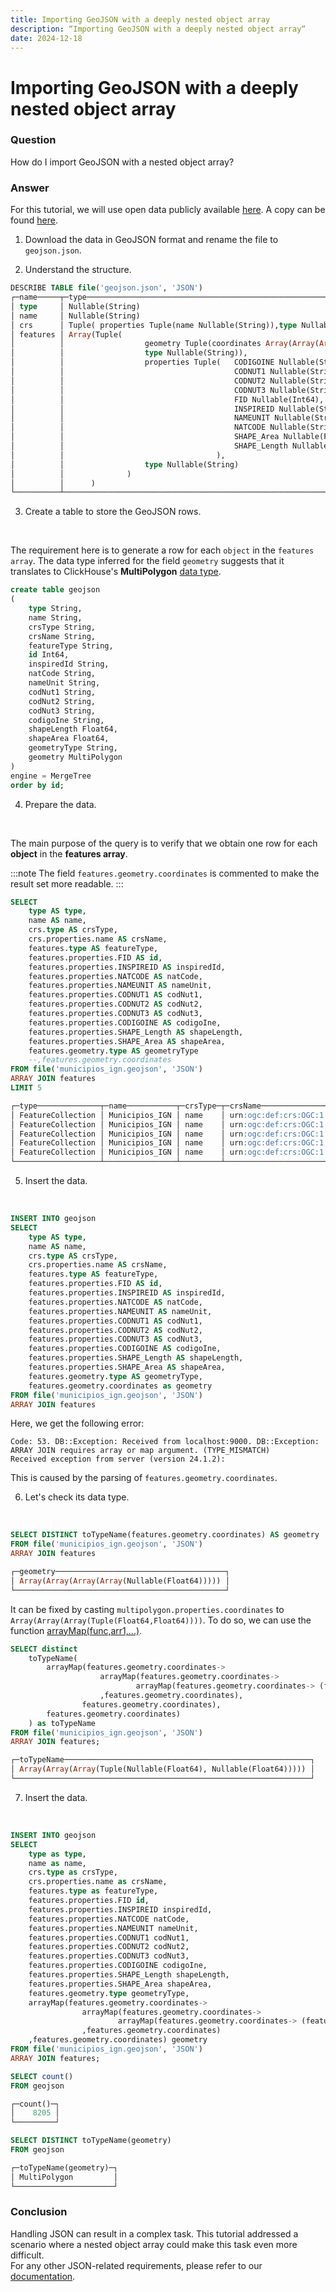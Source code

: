 ```yaml
---
title: Importing GeoJSON with a deeply nested object array
description: “Importing GeoJSON with a deeply nested object array“
date: 2024-12-18
---
```


# Importing GeoJSON with a deeply nested object array

### Question 

How do I import GeoJSON with a nested object array?

### Answer

For this tutorial, we will use open data publicly available [here](https://opendata.esri.es/datasets/ComunidadSIG::municipios-ign/explore?location=39.536006%2C-0.303882%2C6.57). A copy can be found [here](https://datasets-documentation.s3.eu-west-3.amazonaws.com/geoJSON/Municipios.geojson).

1. Download the data in GeoJSON format and rename the file to `geojson.json`.

2. Understand the structure.  

```sql
DESCRIBE TABLE file('geojson.json', 'JSON')
┌─name─────┬─type─────────────────────────────────────────────────────────────────────────────────────────┐
│ type     │ Nullable(String)                                                                             │     
│ name     │ Nullable(String)                                                                             │     
│ crs      │ Tuple( properties Tuple(name Nullable(String)),type Nullable(String))                        │     
│ features │ Array(Tuple(                                                                                 │  
│          │                  geometry Tuple(coordinates Array(Array(Array(Array(Nullable(Float64))))),   │  
│          │                  type Nullable(String)),                                                     │  
│          │                  properties Tuple(   CODIGOINE Nullable(String),                             │  
│          │                                      CODNUT1 Nullable(String),                               │  
│          │                                      CODNUT2 Nullable(String),                               │  
│          │                                      CODNUT3 Nullable(String),                               │  
│          │                                      FID Nullable(Int64),                                    │  
│          │                                      INSPIREID Nullable(String),                             │  
│          │                                      NAMEUNIT Nullable(String),                              │ 
│          │                                      NATCODE Nullable(String),                               │  
│          │                                      SHAPE_Area Nullable(Float64),                           │  
│          │                                      SHAPE_Length Nullable(Float64)                          │  
│          │                                  ),                                                          │  
│          │                  type Nullable(String)                                                       │  
│          │              )                                                                               │  
│          │      )                                                                                       │  
└──────────┴──────────────────────────────────────────────────────────────────────────────────────────────┘ 
```

3. Create a table to store the GeoJSON rows.  

<br/>

The requirement here is to generate a row for each `object` in the `features array`.
The data type inferred for the field `geometry` suggests that it translates to ClickHouse's **MultiPolygon** [data type](https://clickhouse.com/docs/en/sql-reference/data-types/geo#multipolygon).

```sql
create table geojson 
(
    type String,
    name String,
    crsType String,
    crsName String,
    featureType String,
    id Int64,
    inspiredId String,
    natCode String,
    nameUnit String,
    codNut1 String,
    codNut2 String,
    codNut3 String,
    codigoIne String,
    shapeLength Float64,
    shapeArea Float64,
    geometryType String,
    geometry MultiPolygon
)
engine = MergeTree
order by id;
```

4. Prepare the data.

<br/>

The main purpose of the query is to verify that we obtain one row for each **object** in the **features array**.


:::note
The field `features.geometry.coordinates` is commented to make the result set more readable.
:::

```sql
SELECT
    type AS type,
    name AS name,
    crs.type AS crsType,
    crs.properties.name AS crsName,
    features.type AS featureType,
    features.properties.FID AS id,
    features.properties.INSPIREID AS inspiredId,
    features.properties.NATCODE AS natCode,
    features.properties.NAMEUNIT AS nameUnit,
    features.properties.CODNUT1 AS codNut1,
    features.properties.CODNUT2 AS codNut2,
    features.properties.CODNUT3 AS codNut3,
    features.properties.CODIGOINE AS codigoIne,
    features.properties.SHAPE_Length AS shapeLength,
    features.properties.SHAPE_Area AS shapeArea,
    features.geometry.type AS geometryType
    --,features.geometry.coordinates
FROM file('municipios_ign.geojson', 'JSON')
ARRAY JOIN features
LIMIT 5

┌─type──────────────┬─name───────────┬─crsType─┬─crsName───────────────────────┬─featureType─┬─id─┬─inspiredId───────────────┬─natCode─────┬─nameUnit──────────────┬─codNut1─┬─codNut2─┬─codNut3─┬─codigoIne─┬────────shapeLength─┬─────────────shapeArea─┬─geometryType─┐
│ FeatureCollection │ Municipios_IGN │ name    │ urn:ogc:def:crs:OGC:1.3:CRS84 │ Feature     │  1 │ ES.IGN.SIGLIM34081616266 │ 34081616266 │ Villarejo-Periesteban │ ES4     │ ES42    │ ES423   │ 16266     │ 0.2697476997304121 │ 0.0035198414406406673 │ MultiPolygon │
│ FeatureCollection │ Municipios_IGN │ name    │ urn:ogc:def:crs:OGC:1.3:CRS84 │ Feature     │  2 │ ES.IGN.SIGLIM34081616269 │ 34081616269 │ Villares del Saz      │ ES4     │ ES42    │ ES423   │ 16269     │ 0.4476083901269905 │   0.00738179315030249 │ MultiPolygon │
│ FeatureCollection │ Municipios_IGN │ name    │ urn:ogc:def:crs:OGC:1.3:CRS84 │ Feature     │  3 │ ES.IGN.SIGLIM34081616270 │ 34081616270 │ Villarrubio           │ ES4     │ ES42    │ ES423   │ 16270     │ 0.3053942273994179 │ 0.0029777582813496337 │ MultiPolygon │
│ FeatureCollection │ Municipios_IGN │ name    │ urn:ogc:def:crs:OGC:1.3:CRS84 │ Feature     │  4 │ ES.IGN.SIGLIM34081616271 │ 34081616271 │ Villarta              │ ES4     │ ES42    │ ES423   │ 16271     │ 0.2831226979821184 │  0.002680273189024594 │ MultiPolygon │
│ FeatureCollection │ Municipios_IGN │ name    │ urn:ogc:def:crs:OGC:1.3:CRS84 │ Feature     │  5 │ ES.IGN.SIGLIM34081616272 │ 34081616272 │ Villas de la Ventosa  │ ES4     │ ES42    │ ES423   │ 16272     │ 0.5958276749246777 │  0.015354885085133583 │ MultiPolygon │
└───────────────────┴────────────────┴─────────┴───────────────────────────────┴─────────────┴────┴──────────────────────────┴─────────────┴───────────────────────┴─────────┴─────────┴─────────┴───────────┴────────────────────┴───────────────────────┴──────────────┘
```

5. Insert the data.

<br/>

```sql
INSERT INTO geojson
SELECT
    type AS type,
    name AS name,
    crs.type AS crsType,
    crs.properties.name AS crsName,
    features.type AS featureType,
    features.properties.FID AS id,
    features.properties.INSPIREID AS inspiredId,
    features.properties.NATCODE AS natCode,
    features.properties.NAMEUNIT AS nameUnit,
    features.properties.CODNUT1 AS codNut1,
    features.properties.CODNUT2 AS codNut2,
    features.properties.CODNUT3 AS codNut3,
    features.properties.CODIGOINE AS codigoIne,
    features.properties.SHAPE_Length AS shapeLength,
    features.properties.SHAPE_Area AS shapeArea,
    features.geometry.type AS geometryType,
    features.geometry.coordinates as geometry
FROM file('municipios_ign.geojson', 'JSON')
ARRAY JOIN features
```

Here, we get the following error:

```
Code: 53. DB::Exception: Received from localhost:9000. DB::Exception: ARRAY JOIN requires array or map argument. (TYPE_MISMATCH)
Received exception from server (version 24.1.2):
```

This is caused by the parsing of `features.geometry.coordinates`.

6. Let's check its data type.

<br/>

``` sql
SELECT DISTINCT toTypeName(features.geometry.coordinates) AS geometry
FROM file('municipios_ign.geojson', 'JSON')
ARRAY JOIN features

┌─geometry──────────────────────────────────────┐
│ Array(Array(Array(Array(Nullable(Float64))))) │
└───────────────────────────────────────────────┘
```

It can be fixed by casting `multipolygon.properties.coordinates` to `Array(Array(Array(Tuple(Float64,Float64))))`.
To do so, we can use the function [arrayMap(func,arr1,...)](https://clickhouse.com/docs/en/sql-reference/functions/array-functions#arraymapfunc-arr1-).

```sql
SELECT distinct
    toTypeName(
        arrayMap(features.geometry.coordinates->
                    arrayMap(features.geometry.coordinates-> 
                            arrayMap(features.geometry.coordinates-> (features.geometry.coordinates[1],features.geometry.coordinates[2]) 
                    ,features.geometry.coordinates),
                features.geometry.coordinates),
        features.geometry.coordinates)
    ) as toTypeName
FROM file('municipios_ign.geojson', 'JSON')
ARRAY JOIN features;

┌─toTypeName───────────────────────────────────────────────────────┐
│ Array(Array(Array(Tuple(Nullable(Float64), Nullable(Float64))))) │
└──────────────────────────────────────────────────────────────────┘
```

7. Insert the data.

<br/>

```sql
INSERT INTO geojson
SELECT
    type as type,
    name as name,
    crs.type as crsType,
    crs.properties.name as crsName,
    features.type as featureType,
    features.properties.FID id,
    features.properties.INSPIREID inspiredId,
    features.properties.NATCODE natCode,
    features.properties.NAMEUNIT nameUnit,
    features.properties.CODNUT1 codNut1,
    features.properties.CODNUT2 codNut2,
    features.properties.CODNUT3 codNut3,
    features.properties.CODIGOINE codigoIne,
    features.properties.SHAPE_Length shapeLength,
    features.properties.SHAPE_Area shapeArea,
    features.geometry.type geometryType,
    arrayMap(features.geometry.coordinates->
                arrayMap(features.geometry.coordinates-> 
                        arrayMap(features.geometry.coordinates-> (features.geometry.coordinates[1],features.geometry.coordinates[2]),features.geometry.coordinates)
                ,features.geometry.coordinates)
    ,features.geometry.coordinates) geometry
FROM file('municipios_ign.geojson', 'JSON')
ARRAY JOIN features;
```

```sql
SELECT count()
FROM geojson

┌─count()─┐
│    8205 │
└─────────┘

SELECT DISTINCT toTypeName(geometry)
FROM geojson

┌─toTypeName(geometry)─┐
│ MultiPolygon         │
└──────────────────────┘
```

### Conclusion
Handling JSON can result in a complex task. This tutorial addressed a scenario where a nested object array could make this task even more difficult.  
For any other JSON-related requirements, please refer to our [documentation](https://clickhouse.com/docs/en/integrations/data-formats/json).
